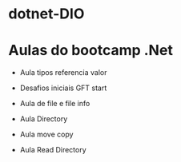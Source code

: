 # dotnet-DIO

# Aulas do bootcamp .Net 
- Aula tipos referencia valor

- Desafios iniciais GFT start

- Aula de file e file info

- Aula Directory

- Aula move copy

- Aula Read Directory
